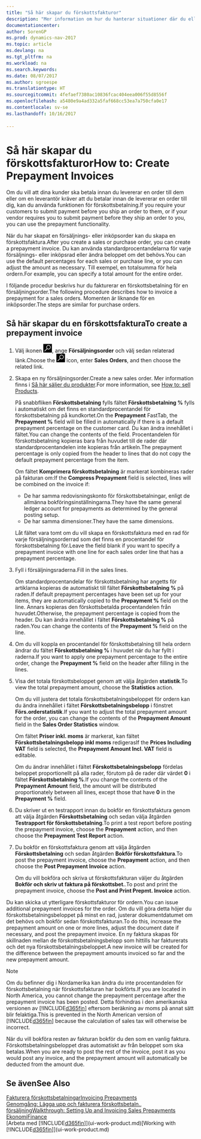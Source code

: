 ```yaml
---
title: "Så här skapar du förskottsfakturor"
description: "Mer information om hur du hanterar situationer där du eller leverantören kräver förskottsbetalning."
documentationcenter: 
author: SorenGP
ms.prod: dynamics-nav-2017
ms.topic: article
ms.devlang: na
ms.tgt_pltfrm: na
ms.workload: na
ms.search.keywords: 
ms.date: 08/07/2017
ms.author: sgroespe
ms.translationtype: HT
ms.sourcegitcommit: 4fefaef7380ac10836fcac404eea006f55d8556f
ms.openlocfilehash: a5480e9a4ad332a5faf668cc53ea7a750cfa0e17
ms.contentlocale: sv-se
ms.lasthandoff: 10/16/2017

---
```

# <a name="how-to-create-prepayment-invoices"></a><span data-ttu-id="a316b-103">Så här skapar du förskottsfakturor</span><span class="sxs-lookup"><span data-stu-id="a316b-103">How to: Create Prepayment Invoices</span></span>
<span data-ttu-id="a316b-104">Om du vill att dina kunder ska betala innan du levererar en order till dem eller om en leverantör kräver att du betalar innan de levererar en order till dig, kan du använda funktionen för förskottsbetalning.</span><span class="sxs-lookup"><span data-stu-id="a316b-104">If you require your customers to submit payment before you ship an order to them, or if your vendor requires you to submit payment before they ship an order to you, you can use the prepayment functionality.</span></span>  

<span data-ttu-id="a316b-105">När du har skapat en försäljnings- eller inköpsorder kan du skapa en förskottsfaktura.</span><span class="sxs-lookup"><span data-stu-id="a316b-105">After you create a sales or purchase order, you can create a prepayment invoice.</span></span> <span data-ttu-id="a316b-106">Du kan använda standardprocentandelarna för varje försäljnings- eller inköpsrad eller ändra beloppet om det behövs.</span><span class="sxs-lookup"><span data-stu-id="a316b-106">You can use the default percentages for each sales or purchase line, or you can adjust the amount as necessary.</span></span> <span data-ttu-id="a316b-107">Till exempel, en totalsumma för hela ordern.</span><span class="sxs-lookup"><span data-stu-id="a316b-107">For example, you can specify a total amount for the entire order.</span></span>  

<span data-ttu-id="a316b-108">I följande procedur beskrivs hur du fakturerar en förskottsbetalning för en försäljningsorder.</span><span class="sxs-lookup"><span data-stu-id="a316b-108">The following procedure describes how to invoice a prepayment for a sales orders.</span></span> <span data-ttu-id="a316b-109">Momenten är liknande för en inköpsorder.</span><span class="sxs-lookup"><span data-stu-id="a316b-109">The steps are similar for purchase orders.</span></span>  

## <a name="to-create-a-prepayment-invoice"></a><span data-ttu-id="a316b-110">Så här skapar du en förskottsfaktura</span><span class="sxs-lookup"><span data-stu-id="a316b-110">To create a prepayment invoice</span></span>  
1. <span data-ttu-id="a316b-111">Välj ikonen ![Söka efter sida eller rapport](media/ui-search/search_small.png "ikonen Söka efter sida eller rapport"), ange **Försäljningsorder** och välj sedan relaterad länk.</span><span class="sxs-lookup"><span data-stu-id="a316b-111">Choose the ![Search for Page or Report](media/ui-search/search_small.png "Search for Page or Report icon") icon, enter **Sales Orders**, and then choose the related link.</span></span>  
2. <span data-ttu-id="a316b-112">Skapa en ny försäljningsorder.</span><span class="sxs-lookup"><span data-stu-id="a316b-112">Create a new sales order.</span></span> <span data-ttu-id="a316b-113">Mer information finns i [Så här säljer du produkter](sales-how-sell-products.md).</span><span class="sxs-lookup"><span data-stu-id="a316b-113">For more information, see [How to: sell Products](sales-how-sell-products.md).</span></span>  

    <span data-ttu-id="a316b-114">På snabbfliken **Förskottsbetalning** fylls fältet **Förskottsbetalning %** fylls i automatiskt om det finns en standardprocentandel för förskottsbetalning på kundkortet.</span><span class="sxs-lookup"><span data-stu-id="a316b-114">On the **Prepayment** FastTab, the **Prepayment %** field will be filled in automatically if there is a default prepayment percentage on the customer card.</span></span> <span data-ttu-id="a316b-115">Du kan ändra innehållet i fältet.</span><span class="sxs-lookup"><span data-stu-id="a316b-115">You can change the contents of the field.</span></span> <span data-ttu-id="a316b-116">Procentandelen för förskottsbetalning kopieras bara från huvudet till de rader där standardprocentandelen inte kopieras från artikeln.</span><span class="sxs-lookup"><span data-stu-id="a316b-116">The prepayment percentage is only copied from the header to lines that do not copy the default prepayment percentage from the item.</span></span>  

    <span data-ttu-id="a316b-117">Om fältet **Komprimera förskottsbetalning** är markerat kombineras rader på fakturan om:</span><span class="sxs-lookup"><span data-stu-id="a316b-117">If the **Compress Prepayment** field is selected, lines will be combined on the invoice if:</span></span>  
    - <span data-ttu-id="a316b-118">De har samma redovisningskonto för förskottsbetalningar, enligt de allmänna bokföringsinställningarna.</span><span class="sxs-lookup"><span data-stu-id="a316b-118">They have the same general ledger account for prepayments as determined by the general posting setup.</span></span>  
    - <span data-ttu-id="a316b-119">De har samma dimensioner.</span><span class="sxs-lookup"><span data-stu-id="a316b-119">They have the same dimensions.</span></span>  

    <span data-ttu-id="a316b-120">Låt fältet vara tomt om du vill skapa en förskottsfaktura med en rad för varje försäljningsorderrad som det finns en procentandel för förskottsbetalning för.</span><span class="sxs-lookup"><span data-stu-id="a316b-120">Leave the field blank if you want to specify a prepayment invoice with one line for each sales order line that has a prepayment percentage.</span></span>  

3. <span data-ttu-id="a316b-121">Fyll i försäljningsraderna.</span><span class="sxs-lookup"><span data-stu-id="a316b-121">Fill in the sales lines.</span></span>  

    <span data-ttu-id="a316b-122">Om standardprocentandelar för förskottsbetalning har angetts för artiklarna kopieras de automatiskt till fältet **Förskottsbetalning %** på raden.</span><span class="sxs-lookup"><span data-stu-id="a316b-122">If default prepayment percentages have been set up for your items, they are automatically copied to the **Prepayment %** field on the line.</span></span> <span data-ttu-id="a316b-123">Annars kopieras den förskottsbetalda procentandelen från huvudet.</span><span class="sxs-lookup"><span data-stu-id="a316b-123">Otherwise, the prepayment percentage is copied from the header.</span></span> <span data-ttu-id="a316b-124">Du kan ändra innehållet i fältet **Förskottsbetalning %** på raden.</span><span class="sxs-lookup"><span data-stu-id="a316b-124">You can change the contents of the **Prepayment %** field on the line.</span></span>  
4. <span data-ttu-id="a316b-125">Om du vill koppla en procentandel för förskottsbetalning till hela ordern ändrar du fältet **Förskottsbetalning %** i huvudet när du har fyllt i raderna.</span><span class="sxs-lookup"><span data-stu-id="a316b-125">If you want to apply one prepayment percentage to the entire order, change the **Prepayment %** field on the header after filling in the lines.</span></span>  
5. <span data-ttu-id="a316b-126">Visa det totala förskottsbeloppet genom att välja åtgärden **statistik**.</span><span class="sxs-lookup"><span data-stu-id="a316b-126">To view the total prepayment amount, choose the **Statistics** action.</span></span>

    <span data-ttu-id="a316b-127">Om du vill justera det totala förskottsbetalningsbeloppet för ordern kan du ändra innehållet i fältet **Förskottsbetalningsbelopp** i fönstret **Förs.orderstatistik**.</span><span class="sxs-lookup"><span data-stu-id="a316b-127">If you want to adjust the total prepayment amount for the order, you can change the contents of the **Prepayment Amount** field in the **Sales Order Statistics** window.</span></span>  

    <span data-ttu-id="a316b-128">Om fältet **Priser inkl. moms** är markerat, kan fältet **Förskottsbetalningsbelopp inkl moms** redigeras</span><span class="sxs-lookup"><span data-stu-id="a316b-128">If the **Prices Including VAT** field is selected, the **Prepayment Amount Incl. VAT** field is editable.</span></span>  

    <span data-ttu-id="a316b-129">Om du ändrar innehållet i fältet **Förskottsbetalningsbelopp** fördelas beloppet proportionellt på alla rader, förutom på de rader där värdet **0** i fältet **Förskottsbetalning %**.</span><span class="sxs-lookup"><span data-stu-id="a316b-129">If you change the contents of the **Prepayment Amount** field, the amount will be distributed proportionately between all lines, except those that have **0** in the **Prepayment %** field.</span></span>  
6. <span data-ttu-id="a316b-130">Du skriver ut en testrapport innan du bokför en förskottsfaktura genom att välja åtgärden **Förskottsbetalning** och sedan välja åtgärden **Testrapport för förskottsbetalning**.</span><span class="sxs-lookup"><span data-stu-id="a316b-130">To print a test report before posting the prepayment invoice, choose the **Prepayment** action, and then choose the **Prepayment Test Report** action.</span></span>  
7. <span data-ttu-id="a316b-131">Du bokför en förskottsfaktura genom att välja åtgärden **Förskottsbetalning** och sedan åtgärden **Bokför förskottsfaktura**.</span><span class="sxs-lookup"><span data-stu-id="a316b-131">To post the prepayment invoice, choose the **Prepayment** action, and then choose the **Post Prepayment Invoice** action.</span></span>  

    <span data-ttu-id="a316b-132">Om du vill bokföra och skriva ut förskottsfakturan väljer du åtgärden **Bokför och skriv ut faktura på förskottsbet.**.</span><span class="sxs-lookup"><span data-stu-id="a316b-132">To post and print the prepayment invoice, choose the **Post and Print Prepmt. Invoice** action.</span></span>  

<span data-ttu-id="a316b-133">Du kan skicka ut ytterligare förskottsfakturor för ordern.</span><span class="sxs-lookup"><span data-stu-id="a316b-133">You can issue additional prepayment invoices for the order.</span></span> <span data-ttu-id="a316b-134">Om du vill göra detta höjer du förskottsbetalningsbeloppet på minst en rad, justerar dokumentdatumet om det behövs och bokför sedan förskottsfakturan.</span><span class="sxs-lookup"><span data-stu-id="a316b-134">To do this, increase the prepayment amount on one or more lines, adjust the document date if necessary, and post the prepayment invoice.</span></span> <span data-ttu-id="a316b-135">En ny faktura skapas för skillnaden mellan de förskottsbetalningsbelopp som hittills har fakturerats och det nya förskottsbetalningsbeloppet.</span><span class="sxs-lookup"><span data-stu-id="a316b-135">A new invoice will be created for the difference between the prepayment amounts invoiced so far and the new prepayment amount.</span></span>  

> [!NOTE]  
>  <span data-ttu-id="a316b-136">Om du befinner dig i Nordamerika kan ändra du inte procentandelen för förskottsbetalning när förskottsfakturan har bokförts.</span><span class="sxs-lookup"><span data-stu-id="a316b-136">If you are located in North America, you cannot change the prepayment percentage after the prepayment invoice has been posted.</span></span> <span data-ttu-id="a316b-137">Detta förhindras i den amerikanska versionen av [!INCLUDE[d365fin](includes/d365fin_md.md)] eftersom beräkning av moms på annat sätt blir felaktiga.</span><span class="sxs-lookup"><span data-stu-id="a316b-137">This is prevented in the North American version of [!INCLUDE[d365fin](includes/d365fin_md.md)] because the calculation of sales tax will otherwise be incorrect.</span></span>  

 <span data-ttu-id="a316b-138">När du vill bokföra resten av fakturan bokför du den som en vanlig faktura. Förskottsbetalningsbeloppet dras automatiskt av från beloppet som ska betalas.</span><span class="sxs-lookup"><span data-stu-id="a316b-138">When you are ready to post the rest of the invoice, post it as you would post any invoice, and the prepayment amount will automatically be deducted from the amount due.</span></span>  

## <a name="see-also"></a><span data-ttu-id="a316b-139">Se även</span><span class="sxs-lookup"><span data-stu-id="a316b-139">See Also</span></span>  
[<span data-ttu-id="a316b-140">Fakturera förskottsbetalningar</span><span class="sxs-lookup"><span data-stu-id="a316b-140">Invoicing Prepayments</span></span>](finance-invoice-prepayments.md)  
[<span data-ttu-id="a316b-141">Genomgång: Lägga upp och fakturera förskottsbetaln., försäljning</span><span class="sxs-lookup"><span data-stu-id="a316b-141">Walkthrough: Setting Up and Invoicing Sales Prepayments</span></span>](walkthrough-setting-up-and-invoicing-sales-prepayments.md)  
[<span data-ttu-id="a316b-142">Ekonomi</span><span class="sxs-lookup"><span data-stu-id="a316b-142">Finance</span></span>](finance.md)  
<span data-ttu-id="a316b-143">[Arbeta med [!INCLUDE[d365fin](includes/d365fin_md.md)]](ui-work-product.md)</span><span class="sxs-lookup"><span data-stu-id="a316b-143">[Working with [!INCLUDE[d365fin](includes/d365fin_md.md)]](ui-work-product.md)</span></span>

